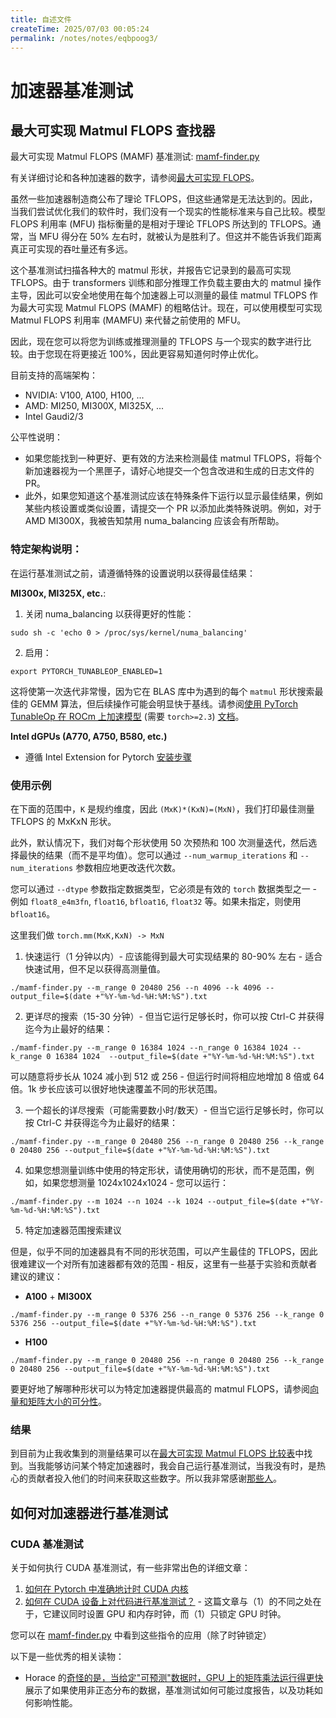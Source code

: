 ```yaml
---
title: 自述文件
createTime: 2025/07/03 00:05:24
permalink: /notes/notes/eqbpoog3/
---
```

# 加速器基准测试

## 最大可实现 Matmul FLOPS 查找器

最大可实现 Matmul FLOPS (MAMF) 基准测试: [mamf-finder.py](./mamf-finder.py)

有关详细讨论和各种加速器的数字，请参阅[最大可实现 FLOPS](../#maximum-achievable-flops)。

虽然一些加速器制造商公布了理论 TFLOPS，但这些通常是无法达到的。因此，当我们尝试优化我们的软件时，我们没有一个现实的性能标准来与自己比较。模型 FLOPS 利用率 (MFU) 指标衡量的是相对于理论 TFLOPS 所达到的 TFLOPS。通常，当 MFU 得分在 50% 左右时，就被认为是胜利了。但这并不能告诉我们距离真正可实现的吞吐量还有多远。

这个基准测试扫描各种大的 matmul 形状，并报告它记录到的最高可实现 TFLOPS。由于 transformers 训练和部分推理工作负载主要由大的 matmul 操作主导，因此可以安全地使用在每个加速器上可以测量的最佳 matmul TFLOPS 作为最大可实现 Matmul FLOPS (MAMF) 的粗略估计。现在，可以使用模型可实现 Matmul FLOPS 利用率 (MAMFU) 来代替之前使用的 MFU。

因此，现在您可以将您为训练或推理测量的 TFLOPS 与一个现实的数字进行比较。由于您现在将更接近 100%，因此更容易知道何时停止优化。

目前支持的高端架构：
- NVIDIA: V100, A100, H100, ...
- AMD: MI250, MI300X, MI325X, ...
- Intel Gaudi2/3

公平性说明：
- 如果您能找到一种更好、更有效的方法来检测最佳 matmul TFLOPS，将每个新加速器视为一个黑匣子，请好心地提交一个包含改进和生成的日志文件的 PR。
- 此外，如果您知道这个基准测试应该在特殊条件下运行以显示最佳结果，例如某些内核设置或类似设置，请提交一个 PR 以添加此类特殊说明。例如，对于 AMD MI300X，我被告知禁用 numa_balancing 应该会有所帮助。

### 特定架构说明：

在运行基准测试之前，请遵循特殊的设置说明以获得最佳结果：

**MI300x, MI325X, etc.**:

1. 关闭 numa_balancing 以获得更好的性能：
```
sudo sh -c 'echo 0 > /proc/sys/kernel/numa_balancing'
```
2. 启用：
```
export PYTORCH_TUNABLEOP_ENABLED=1
```
这将使第一次迭代非常慢，因为它在 BLAS 库中为遇到的每个 `matmul` 形状搜索最佳的 GEMM 算法，但后续操作可能会明显快于基线。请参阅[使用 PyTorch TunableOp 在 ROCm 上加速模型](https://rocm.blogs.amd.com/artificial-intelligence/pytorch-tunableop/README.html) (需要 `torch>=2.3`) [文档](https://github.com/pytorch/pytorch/blob/main/aten/src/ATen/cuda/tunable/README.md)。

**Intel dGPUs (A770, A750, B580, etc.)**
- 遵循 Intel Extension for Pytorch [安装步骤](https://pytorch-extension.intel.com/installation?platform=gpu)

### 使用示例

在下面的范围中，`K` 是规约维度，因此 `(MxK)*(KxN)=(MxN)`，我们打印最佳测量 TFLOPS 的 MxKxN 形状。

此外，默认情况下，我们对每个形状使用 50 次预热和 100 次测量迭代，然后选择最快的结果（而不是平均值）。您可以通过 `--num_warmup_iterations` 和 `--num_iterations` 参数相应地更改迭代次数。

您可以通过 `--dtype` 参数指定数据类型，它必须是有效的 `torch` 数据类型之一 - 例如 `float8_e4m3fn`, `float16`, `bfloat16`, `float32` 等。如果未指定，则使用 `bfloat16`。

这里我们做 `torch.mm(MxK,KxN) -> MxN`

1. 快速运行（1 分钟以内）- 应该能得到最大可实现结果的 80-90% 左右 - 适合快速试用，但不足以获得高测量值。

```
./mamf-finder.py --m_range 0 20480 256 --n 4096 --k 4096 --output_file=$(date +"%Y-%m-%d-%H:%M:%S").txt
```

2. 更详尽的搜索（15-30 分钟）- 但当它运行足够长时，你可以按 Ctrl-C 并获得迄今为止最好的结果：

```
./mamf-finder.py --m_range 0 16384 1024 --n_range 0 16384 1024 --k_range 0 16384 1024  --output_file=$(date +"%Y-%m-%d-%H:%M:%S").txt
```

可以随意将步长从 1024 减小到 512 或 256 - 但运行时间将相应地增加 8 倍或 64 倍。1k 步长应该可以很好地快速覆盖不同的形状范围。

3. 一个超长的详尽搜索（可能需要数小时/数天）- 但当它运行足够长时，你可以按 Ctrl-C 并获得迄今为止最好的结果：

```
./mamf-finder.py --m_range 0 20480 256 --n_range 0 20480 256 --k_range 0 20480 256 --output_file=$(date +"%Y-%m-%d-%H:%M:%S").txt
```

4. 如果您想测量训练中使用的特定形状，请使用确切的形状，而不是范围，例如，如果您想测量 1024x1024x1024 - 您可以运行：

```
./mamf-finder.py --m 1024 --n 1024 --k 1024 --output_file=$(date +"%Y-%m-%d-%H:%M:%S").txt
```

5. 特定加速器范围搜索建议

但是，似乎不同的加速器具有不同的形状范围，可以产生最佳的 TFLOPS，因此很难建议一个对所有加速器都有效的范围 - 相反，这里有一些基于实验和贡献者建议的建议：

- **A100** + **MI300X**

```
./mamf-finder.py --m_range 0 5376 256 --n_range 0 5376 256 --k_range 0 5376 256 --output_file=$(date +"%Y-%m-%d-%H:%M:%S").txt
```

- **H100**

```
./mamf-finder.py --m_range 0 20480 256 --n_range 0 20480 256 --k_range 0 20480 256 --output_file=$(date +"%Y-%m-%d-%H:%M:%S").txt
```

要更好地了解哪种形状可以为特定加速器提供最高的 matmul FLOPS，请参阅[向量和矩阵大小的可分性](../../../training/performance/README.md#vector-and-matrix-size-divisibility)。


### 结果

到目前为止我收集到的测量结果可以在[最大可实现 Matmul FLOPS 比较表](../#maximum-achievable-matmul-flops-comparison-table)中找到。当我能够访问某个特定加速器时，我会自己运行基准测试，当我没有时，是热心的贡献者投入他们的时间来获取这些数字。所以我非常感谢[那些人](../../../contributors.md)。




## 如何对加速器进行基准测试

### CUDA 基准测试

关于如何执行 CUDA 基准测试，有一些非常出色的详细文章：

1. [如何在 Pytorch 中准确地计时 CUDA 内核](https://www.speechmatics.com/company/articles-and-news/timing-operations-in-pytorch)
2. [如何在 CUDA 设备上对代码进行基准测试？](https://salykova.github.io/sgemm-gpu#2-how-to-benchmark-code-on-cuda-devices) - 这篇文章与（1）的不同之处在于，它建议同时设置 GPU 和内存时钟，而（1）只锁定 GPU 时钟。

您可以在 [mamf-finder.py](./mamf-finder.py) 中看到这些指令的应用（除了时钟锁定）

以下是一些优秀的相关读物：

- Horace 的[奇怪的是，当给定"可预测"数据时，GPU 上的矩阵乘法运行得更快](https://www.thonking.ai/p/strangely-matrix-multiplications?utm_source=substack&publication_id=1781836&post_id=142508107)展示了如果使用非正态分布的数据，基准测试如何可能过度报告，以及功耗如何影响性能。
